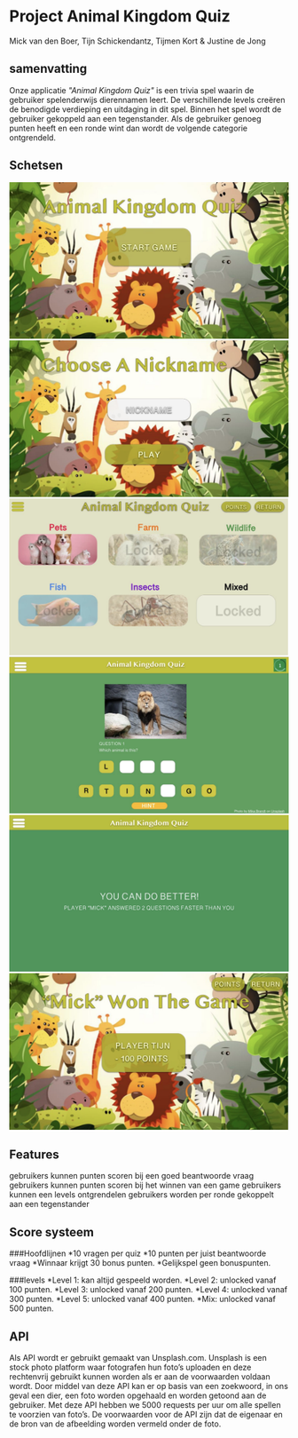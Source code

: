 # Project Animal Kingdom Quiz
Mick van den Boer,
Tijn Schickendantz,
Tijmen Kort &
Justine de Jong

## samenvatting
Onze applicatie *"Animal Kingdom Quiz"* is een trivia spel waarin de gebruiker spelenderwijs dierennamen leert. 
De verschillende levels creëren de benodigde verdieping en uitdaging in dit spel. Binnen het spel wordt de gebruiker gekoppeld aan een tegenstander. Als de gebruiker genoeg punten heeft en een ronde wint dan wordt de volgende categorie ontgrendeld. 

## Schetsen
![](TD_1.png)
![](TD_2.png)
![](TD_3.png)
![](TD_4.png)
![](TD_5.png)
![](TD_6.png)

## Features
gebruikers kunnen punten scoren bij een goed beantwoorde vraag
gebruikers kunnen punten scoren bij het winnen van een game
gebruikers kunnen een levels ontgrendelen 
gebruikers worden per ronde gekoppelt aan een tegenstander 


## Score systeem 
###Hoofdlijnen
  *10 vragen per quiz
  *10 punten per juist beantwoorde vraag
  *Winnaar krijgt 30 bonus punten.
  *Gelijkspel geen bonuspunten.
  
###levels
  *Level 1: kan altijd gespeeld worden.
  *Level 2: unlocked vanaf 100 punten.
  *Level 3: unlocked vanaf 200 punten.
  *Level 4: unlocked vanaf 300 punten.
  *Level 5: unlocked vanaf 400 punten.
  *Mix: unlocked vanaf 500 punten.


## API
Als API wordt er gebruikt gemaakt van Unsplash.com. Unsplash is een stock photo platform waar fotografen hun foto’s uploaden en deze rechtenvrij gebruikt kunnen worden als er aan de voorwaarden voldaan wordt. Door middel van deze API kan er op basis van een zoekwoord, in ons geval een dier, een foto worden opgehaald en worden getoond aan de gebruiker. Met deze API hebben we 5000 requests per uur om alle spellen te voorzien van foto’s. De voorwaarden voor de API zijn dat de eigenaar en de bron van de afbeelding worden vermeld onder de foto. 

